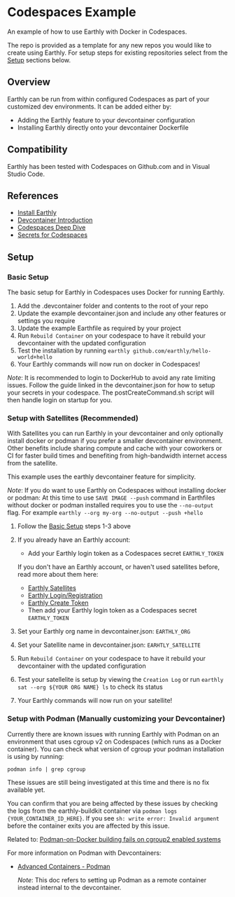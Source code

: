 # Codespaces Example

An example of how to use Earthly with Docker in Codespaces.

The repo is provided as a template for any new repos you would like to create using Earthly.
For setup steps for existing repositories select from the [Setup](#setup) sections below.

## Overview

Earthly can be run from within configured Codespaces as part of your customized dev environments. It can be added either by:

* Adding the Earthly feature to your devcontainer configuration
* Installing Earthly directly onto your devcontainer Dockerfile

## Compatibility

Earthly has been tested with Codespaces on Github.com and in Visual Studio Code.

## References

- [Install Earthly](https://earthly.dev/get-earthly)
- [Devcontainer Introduction](https://docs.github.com/en/codespaces/setting-up-your-project-for-codespaces/adding-a-dev-container-configuration/introduction-to-dev-containers)
- [Codespaces Deep Dive](https://docs.github.com/en/codespaces/getting-started/deep-dive)
- [Secrets for Codespaces](https://docs.github.com/en/codespaces/setting-up-your-project-for-codespaces/configuring-dev-containers/specifying-recommended-secrets-for-a-repository)

## Setup

### Basic Setup

The basic setup for Earthly in Codespaces uses Docker for running Earthly.

1. Add the .devcontainer folder and contents to the root of your repo
1. Update the example devcontainer.json and include any other features or settings you require
1. Update the example Earthfile as required by your project
1. Run `Rebuild Container` on your codespace to have it rebuild your devcontainer with the updated configuration
1. Test the installation by running `earthly github.com/earthly/hello-world+hello`
1. Your Earthly commands will now run on docker in Codespaces!

_Note_: It is recommended to login to DockerHub to avoid any rate limiting issues. Follow the guide linked in the devcontainer.json for how to setup your secrets in your codespace. The postCreateCommand.sh script will then handle login on startup for you.

### Setup with Satellites (Recommended)

With Satellites you can run Earthly in your devcontainer and only optionally install docker or podman if you prefer a smaller devcontainer environment. Other benefits include sharing compute and cache with your coworkers or CI for faster build times and benefiting from high-bandwidth internet access from the satellite.

This example uses the earthly devcontainer feature for simplicity.

_Note_: If you do want to use Earthly on Codespaces without installing docker or podman: At this time to use `SAVE IMAGE --push` command in Earthfiles without docker or podman installed requires you to use the `--no-output` flag. For example `earthly --org my-org --no-output --push +hello`

1. Follow the [Basic Setup](#basic-setup) steps 1-3 above
1. If you already have an Earthly account:
    - Add your Earthly login token as a Codespaces secret `EARTHLY_TOKEN`
    
    If you don't have an Earthly account, or haven't used satellites before, read more about them here:
    - [Earthly Satellites](https://docs.earthly.dev/earthly-cloud/satellites)
    - [Earthly Login/Registration](https://cloud.earthly.dev/login)
    - [Earthly Create Token](https://docs.earthly.dev/docs/earthly-command#earthly-account-create-token)
    - Then add your Earthly login token as a Codespaces secret `EARTHLY_TOKEN`
1. Set your Earthly org name in devcontainer.json: `EARTHLY_ORG`
1. Set your Satellite name in devcontainer.json: `EARHTLY_SATELLITE`
1. Run `Rebuild Container` on your codespace to have it rebuild your devcontainer with the updated configuration
1. Test your satellelite is setup by viewing the `Creation Log` or run `earthly sat --org ${YOUR ORG NAME} ls` to check its status
1. Your Earthly commands will now run on your satellite!

### Setup with Podman (Manually customizing your Devcontainer)

Currently there are known issues with running Earthly with Podman on an environment that uses cgroup v2 on Codespaces (which runs as a Docker container). You can check what version of cgroup your podman installation is using by running:

```podman info | grep cgroup```

These issues are still being investigated at this time and there is no fix available yet. 

You can confirm that you are being affected by these issues by checking the logs from the earthly-buildkit container via `podman logs {YOUR_CONTAINER_ID_HERE}`. If you see `sh: write error: Invalid argument` before the container exits you are affected by this issue.  

Related to: [Podman-on-Docker building fails on cgroup2 enabled systems](https://github.com/containers/podman/issues/12559)

For more information on Podman with Devcontainers:
    
- [Advanced Containers - Podman](https://code.visualstudio.com/remote/advancedcontainers/docker-options#_podman) 
    
    _Note_: This doc refers to setting up Podman as a remote container instead internal to the devcontainer.

